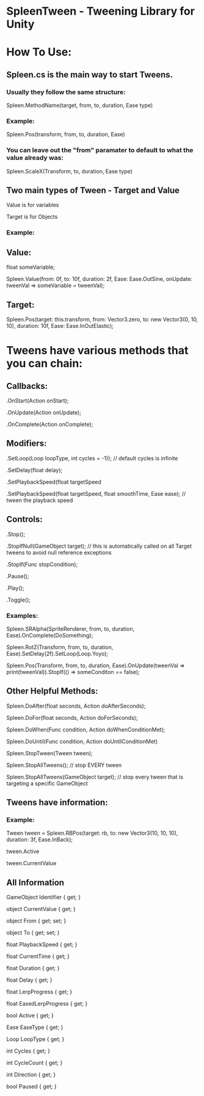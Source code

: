 # SpleenTween - Tweening Library for Unity

# How To Use:

## Spleen.cs is the main way to start Tweens.

### Usually they follow the same structure:

Spleen.MethodName(target, from, to, duration, Ease type)

### Example:

Spleen.Pos(transform, from, to, duration, Ease)

### You can leave out the "from" paramater to default to what the value already was:

Spleen.ScaleX(Transform, to, duration, Ease type)


## Two main types of Tween - Target and Value

Value is for variables

Target is for Objects

### Example:

## Value: 

float someVariable;

Spleen.Value(from: 0f, to: 10f, duration: 2f, Ease: Ease.OutSine, onUpdate: tweenVal => someVariable = tweenVal);


## Target:

Spleen.Pos(target: this.transform, from: Vector3.zero, to: new Vector3(0, 10, 10), duration: 10f, Ease: Ease.InOutElastic);


# Tweens have various methods that you can chain:

## Callbacks:

.OnStart(Action onStart);

.OnUpdate(Action<T> onUpdate);

.OnComplete(Action onComplete);


## Modifiers:

.SetLoop(Loop loopType, int cycles = -1)); // default cycles is infinite

.SetDelay(float delay);

.SetPlaybackSpeed(float targetSpeed

.SetPlaybackSpeed(float targetSpeed, float smoothTime, Ease ease); // tween the playback speed


## Controls:

.Stop();

.StopIfNull(GameObject target); // this is automatically called on all Target tweens to avoid null reference exceptions

.StopIf(Func<bool> stopCondition);

.Pause();

.Play();

.Toggle();


### Examples:

Spleen.SRAlpha(SpriteRenderer, from, to, duration, Ease).OnComplete(DoSomething);

Spleen.RotZ(Transform, from, to, duration, Ease).SetDelay(2f).SetLoop(Loop.Yoyo);

Spleen.Pos(Transform, from, to, duration, Ease).OnUpdate(tweenVal => print(tweenVal)).StopIf(() => someConditon == false);


## Other Helpful Methods:

Spleen.DoAfter(float seconds, Action doAfterSeconds);

Spleen.DoFor(float seconds, Action doForSeconds);

Spleen.DoWhen(Func<bool> condition, Action doWhenConditionMet);

Spleen.DoUntil(Func<bool> condition, Action doUntilConditionMet)


Spleen.StopTween(Tween tween);

Spleen.StopAllTweens(); // stop EVERY tween

Spleen.StopAllTweens(GameObject target); // stop every tween that is targeting a specific GameObject

## Tweens have information:

### Example:

Tween tween = Spleen.RBPos(target: rb, to: new Vector3(10, 10, 10), duration: 3f, Ease.InBack);

tween.Active

tween.CurrentValue

## All Information

GameObject Identifier { get; }

object CurrentValue { get; }

object From { get; set; }

object To { get; set; }

float PlaybackSpeed { get; }

float CurrentTime { get; } 

float Duration { get; }

float Delay { get; }

float LerpProgress { get; }

float EasedLerpProgress { get; }

bool Active { get; }

Ease EaseType { get; }

Loop LoopType { get; }

int Cycles { get; }

int CycleCount { get; }

int Direction { get; }

bool Paused { get; }





